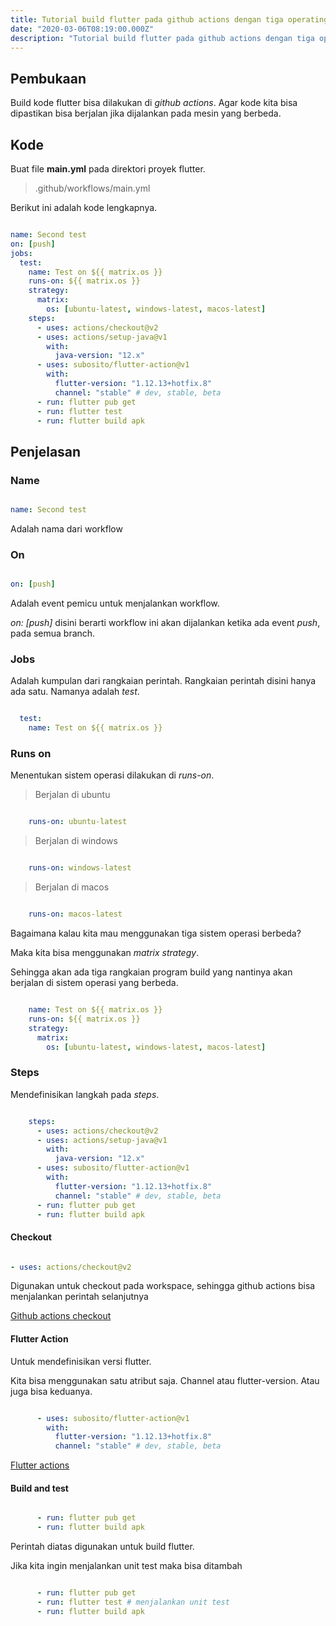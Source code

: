 ```yaml
---
title: Tutorial build flutter pada github actions dengan tiga operating system | Flutter
date: "2020-03-06T08:19:00.000Z"
description: "Tutorial build flutter pada github actions dengan tiga operating system"
---
```


## Pembukaan

Build kode flutter bisa dilakukan di _github actions_. Agar kode kita bisa dipastikan bisa berjalan jika dijalankan pada mesin yang berbeda.

## Kode

Buat file **main.yml** pada direktori proyek flutter.

> .github/workflows/main.yml

Berikut ini adalah kode lengkapnya.

```yml

name: Second test
on: [push]
jobs:
  test:
    name: Test on ${{ matrix.os }}
    runs-on: ${{ matrix.os }}
    strategy:
      matrix:
        os: [ubuntu-latest, windows-latest, macos-latest]
    steps:
      - uses: actions/checkout@v2
      - uses: actions/setup-java@v1
        with:
          java-version: "12.x"
      - uses: subosito/flutter-action@v1
        with:
          flutter-version: "1.12.13+hotfix.8"
          channel: "stable" # dev, stable, beta
      - run: flutter pub get
      - run: flutter test
      - run: flutter build apk

```

## Penjelasan

### Name

```yaml

name: Second test

```

Adalah nama dari workflow

### On

```yaml

on: [push]

```

Adalah event pemicu untuk menjalankan workflow.

*on: [push]* disini berarti workflow ini akan dijalankan ketika ada event _push_, pada semua branch.

### Jobs

Adalah kumpulan dari rangkaian perintah. Rangkaian perintah disini hanya ada satu. Namanya adalah _test_.

```yaml

  test:
    name: Test on ${{ matrix.os }}

```

### Runs on

Menentukan sistem operasi dilakukan di *runs-on*.

> Berjalan di ubuntu

```yaml

    runs-on: ubuntu-latest

```

> Berjalan di windows

```yaml

    runs-on: windows-latest

```

> Berjalan di macos

```yaml

    runs-on: macos-latest

```

Bagaimana kalau kita mau menggunakan tiga sistem operasi berbeda?

Maka kita bisa menggunakan _matrix strategy_.

Sehingga akan ada tiga rangkaian program build yang nantinya akan berjalan di sistem operasi yang berbeda.

```yaml

    name: Test on ${{ matrix.os }}
    runs-on: ${{ matrix.os }}
    strategy:
      matrix:
        os: [ubuntu-latest, windows-latest, macos-latest]

```

### Steps

Mendefinisikan langkah pada *steps*.

```yaml

    steps:
      - uses: actions/checkout@v2
      - uses: actions/setup-java@v1
        with:
          java-version: "12.x"
      - uses: subosito/flutter-action@v1
        with:
          flutter-version: "1.12.13+hotfix.8"
          channel: "stable" # dev, stable, beta
      - run: flutter pub get
      - run: flutter build apk

```
#### Checkout

```yaml

- uses: actions/checkout@v2

```

Digunakan untuk checkout pada workspace, sehingga github actions bisa menjalankan perintah selanjutnya

[Github actions checkout](https://github.com/actions/checkout)

#### Flutter Action

Untuk mendefinisikan versi flutter.

Kita bisa menggunakan satu atribut saja. Channel atau flutter-version. Atau juga bisa keduanya.

```yaml

      - uses: subosito/flutter-action@v1
        with:
          flutter-version: "1.12.13+hotfix.8"
          channel: "stable" # dev, stable, beta

```

[Flutter actions](https://github.com/subosito/flutter-action)

#### Build and test

```yaml

      - run: flutter pub get
      - run: flutter build apk

```

Perintah diatas digunakan untuk build flutter. 

Jika kita ingin menjalankan unit test maka bisa ditambah


```yaml

      - run: flutter pub get
      - run: flutter test # menjalankan unit test
      - run: flutter build apk

```
